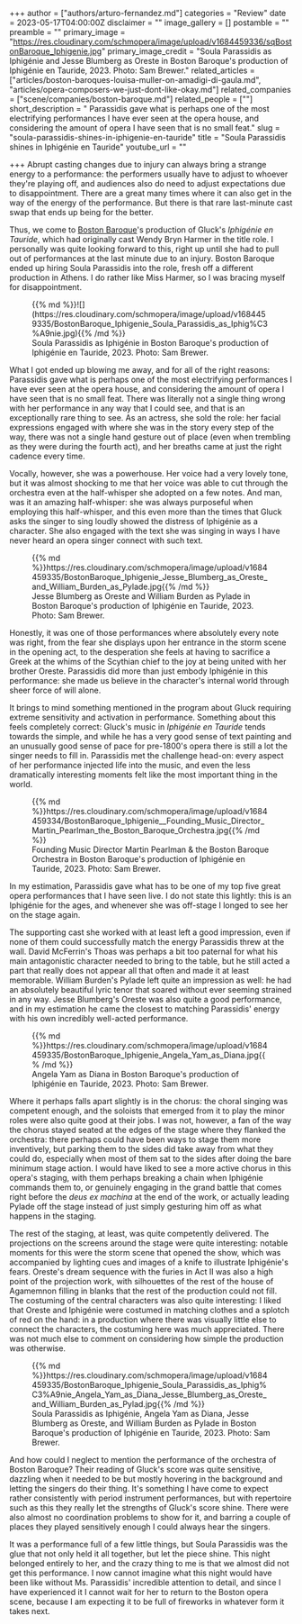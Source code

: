 +++
author = ["authors/arturo-fernandez.md"]
categories = "Review"
date = 2023-05-17T04:00:00Z
disclaimer = ""
image_gallery = []
postamble = ""
preamble = ""
primary_image = "https://res.cloudinary.com/schmopera/image/upload/v1684459336/sqBostonBaroque_Iphigenie.jpg"
primary_image_credit = "Soula Parassidis as Iphigénie and Jesse Blumberg as Oreste in Boston Baroque's production of Iphigénie en Tauride, 2023. Photo: Sam Brewer."
related_articles = ["articles/boston-baroques-louisa-muller-on-amadigi-di-gaula.md", "articles/opera-composers-we-just-dont-like-okay.md"]
related_companies = ["scene/companies/boston-baroque.md"]
related_people = [""]
short_description = " Parassidis gave what is perhaps one of the most electrifying performances I have ever seen at the opera house, and considering the amount of opera I have seen that is no small feat."
slug = "soula-parassidis-shines-in-iphigenie-en-tauride"
title = "Soula Parassidis shines in Iphigénie en Tauride"
youtube_url = ""

+++
Abrupt casting changes due to injury can always bring a strange energy to a performance: the performers usually have to adjust to whoever they're playing off, and audiences also do need to adjust expectations due to disappointment. There are a great many times where it can also get in the way of the energy of the performance. But there is that rare last-minute cast swap that ends up being for the better.

Thus, we come to [Boston Baroque](/scene/companies/boston-baroque/)'s production of Gluck's _Iphigénie en Tauride_, which had originally cast Wendy Bryn Harmer in the title role. I personally was quite looking forward to this, right up until she had to pull out of performances at the last minute due to an injury. Boston Baroque ended up hiring Soula Parassidis into the role, fresh off a different production in Athens. I do rather like Miss Harmer, so I was bracing myself for disappointment.

<figure data-type="image">{{% md %}}![](https://res.cloudinary.com/schmopera/image/upload/v1684459335/BostonBaroque_Iphigenie_Soula_Parassidis_as_Iphig%C3%A9nie.jpg){{% /md %}}


<figcaption>Soula Parassidis as Iphigénie in Boston Baroque's production of Iphigénie en Tauride, 2023. Photo: Sam Brewer.</figcaption>
</figure>

What I got ended up blowing me away, and for all of the right reasons: Parassidis gave what is perhaps one of the most electrifying performances I have ever seen at the opera house, and considering the amount of opera I have seen that is no small feat. There was literally not a single thing wrong with her performance in any way that I could see, and that is an exceptionally rare thing to see. As an actress, she sold the role: her facial expressions engaged with where she was in the story every step of the way, there was not a single hand gesture out of place (even when trembling as they were during the fourth act), and her breaths came at just the right cadence every time. 

Vocally, however, she was a powerhouse. Her voice had a very lovely tone, but it was almost shocking to me that her voice was able to cut through the orchestra even at the half-whisper she adopted on a few notes. And man, was it an amazing half-whisper: she was always purposeful when employing this half-whisper, and this even more than the times that Gluck asks the singer to sing loudly showed the distress of Iphigénie as a character. She also engaged with the text she was singing in ways I have never heard an opera singer connect with such text.

<figure data-type="image">{{% md %}}https://res.cloudinary.com/schmopera/image/upload/v1684459335/BostonBaroque_Iphigenie_Jesse_Blumberg_as_Oreste_and_William_Burden_as_Pylade.jpg{{% /md %}}

<figcaption>Jesse Blumberg as Oreste and William Burden as Pylade in Boston Baroque's production of Iphigénie en Tauride, 2023. Photo: Sam Brewer.</figcaption>
</figure>

Honestly, it was one of those performances where absolutely every note was right, from the fear she displays upon her entrance in the storm scene in the opening act, to the desperation she feels at having to sacrifice a Greek at the whims of the Scythian chief to the joy at being united with her brother Oreste. Parassidis did more than just embody Iphigénie in this performance: she made us believe in the character's internal world through sheer force of will alone.

It brings to mind something mentioned in the program about Gluck requiring extreme sensitivity and activation in performance. Something about this feels completely correct: Gluck's music in _Iphigénie en Tauride_ tends towards the simple, and while he has a very good sense of text painting and an unusually good sense of pace for pre-1800's opera there is still a lot the singer needs to fill in. Parassidis met the challenge head-on: every aspect of her performance injected life into the music, and even the less dramatically interesting moments felt like the most important thing in the world.

<figure data-type="image">{{% md %}}https://res.cloudinary.com/schmopera/image/upload/v1684459334/BostonBaroque_Iphigenie__Founding_Music_Director_Martin_Pearlman_the_Boston_Baroque_Orchestra.jpg{{% /md %}}

<figcaption>Founding Music Director Martin Pearlman & the Boston Baroque Orchestra in Boston Baroque's production of Iphigénie en Tauride, 2023. Photo: Sam Brewer.</figcaption>
</figure>

In my estimation, Parassidis gave what has to be one of my top five great opera performances that I have seen live. I do not state this lightly: this is an Iphigénie for the ages, and whenever she was off-stage I longed to see her on the stage again.

The supporting cast she worked with at least left a good impression, even if none of them could successfully match the energy Parassidis threw at the wall. David McFerrin's Thoas was perhaps a bit too paternal for what his main antagonistic character needed to bring to the table, but he still acted a part that really does not appear all that often and made it at least memorable. William Burden's Pylade left quite an impression as well: he had an absolutely beautiful lyric tenor that soared without ever seeming strained in any way. Jesse Blumberg's Oreste was also quite a good performance, and in my estimation he came the closest to matching Parassidis' energy with his own incredibly well-acted performance.

<figure data-type="image">{{% md %}}https://res.cloudinary.com/schmopera/image/upload/v1684459335/BostonBaroque_Iphigenie_Angela_Yam_as_Diana.jpg{{% /md %}}

<figcaption>Angela Yam as Diana in Boston Baroque's production of Iphigénie en Tauride, 2023. Photo: Sam Brewer.</figcaption>
</figure>

Where it perhaps falls apart slightly is in the chorus: the choral singing was competent enough, and the soloists that emerged from it to play the minor roles were also quite good at their jobs. I was not, however, a fan of the way the chorus stayed seated at the edges of the stage where they flanked the orchestra: there perhaps could have been ways to stage them more inventively, but parking them to the sides did take away from what they could do, especially when most of them sat to the sides after doing the bare minimum stage action. I would have liked to see a more active chorus in this opera's staging, with them perhaps breaking a chain when Iphigénie commands them to, or genuinely engaging in the grand battle that comes right before the _deus ex machina_ at the end of the work, or actually leading Pylade off the stage instead of just simply gesturing him off as what happens in the staging.

The rest of the staging, at least, was quite competently delivered. The projections on the screens around the stage were quite interesting: notable moments for this were the storm scene that opened the show, which was accompanied by lighting cues and images of a knife to illustrate Iphigénie's fears. Oreste's dream sequence with the furies in Act II was also a high point of the projection work, with silhouettes of the rest of the house of Agamemnon filling in blanks that the rest of the production could not fill. The costuming of the central characters was also quite interesting: I liked that Oreste and Iphigénie were costumed in matching clothes and a splotch of red on the hand: in a production where there was visually little else to connect the characters, the costuming here was much appreciated. There was not much else to comment on considering how simple the production was otherwise.

<figure data-type="image">{{% md %}}https://res.cloudinary.com/schmopera/image/upload/v1684459335/BostonBaroque_Iphigenie_Soula_Parassidis_as_Iphig%C3%A9nie_Angela_Yam_as_Diana_Jesse_Blumberg_as_Oreste_and_William_Burden_as_Pylad.jpg{{% /md %}}

<figcaption>Soula Parassidis as Iphigénie, Angela Yam as Diana, Jesse Blumberg as Oreste, and William Burden as Pylade in Boston Baroque's production of Iphigénie en Tauride, 2023. Photo: Sam Brewer.</figcaption>
</figure>

And how could I neglect to mention the performance of the orchestra of Boston Baroque? Their reading of Gluck's score was quite sensitive, dazzling when it needed to be but mostly hovering in the background and letting the singers do their thing. It's something I have come to expect rather consistently with period instrument performances, but with repertoire such as this they really let the strengths of Gluck's score shine. There were also almost no coordination problems to show for it, and barring a couple of places they played sensitively enough I could always hear the singers.

It was a performance full of a few little things, but Soula Parassidis was the glue that not only held it all together, but let the piece shine. This night belonged entirely to her, and the crazy thing to me is that we almost did not get this performance. I now cannot imagine what this night would have been like without Ms. Parassidis' incredible attention to detail, and since I have experienced it I cannot wait for her to return to the Boston opera scene, because I am expecting it to be full of fireworks in whatever form it takes next.
